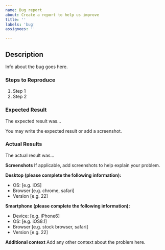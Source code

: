 ```yaml
---
name: Bug report
about: Create a report to help us improve
title: ''
labels: 'bug'
assignees: ''

---
```


## Description

Info about the bug goes here.

### Steps to Reproduce

1. Step 1
2. Step 2

### Expected Result

The expected result was...

You may write the expected result or add a screenshot.

### Actual Results

The actual result was...

**Screenshots**
If applicable, add screenshots to help explain your problem.

**Desktop (please complete the following information):**
 - OS: [e.g. iOS]
 - Browser [e.g. chrome, safari]
 - Version [e.g. 22]

**Smartphone (please complete the following information):**
 - Device: [e.g. iPhone6]
 - OS: [e.g. iOS8.1]
 - Browser [e.g. stock browser, safari]
 - Version [e.g. 22]

**Additional context**
Add any other context about the problem here.
